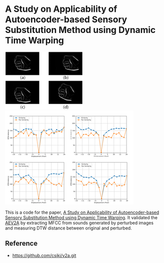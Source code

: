 # A Study on Applicability of Autoencoder-based Sensory Substitution Method using Dynamic Time Warping

![SS_figure1](./SS_figure1.png)
![SS_figure2](./SS_figure2.png)

 This is a code for the paper, [A Study on Applicability of Autoencoder-based Sensory Substitution Method using Dynamic Time Warping](./paper.pdf). It validated the [AEV2A](https://github.com/csiki/v2a.git) by extracting MFCC from sounds generated by perturbed images and measuring DTW distance between original and perturbed.
 
 ## Reference
 + https://github.com/csiki/v2a.git

